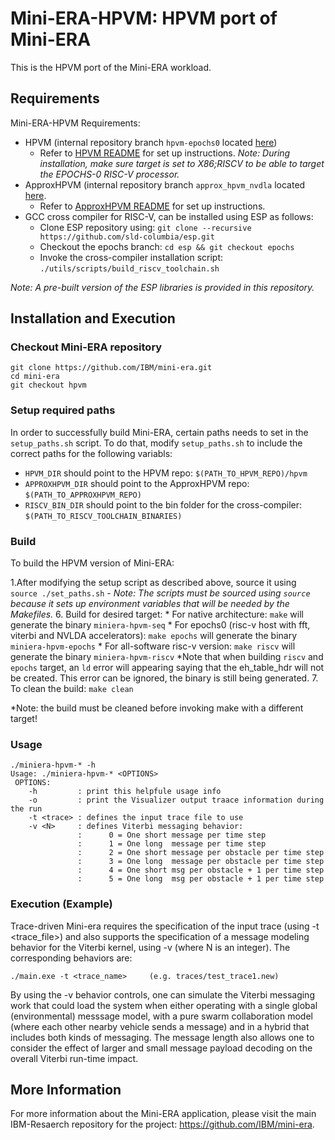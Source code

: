# Mini-ERA-HPVM: HPVM port of Mini-ERA

This is the HPVM port of the Mini-ERA workload.

## Requirements

Mini-ERA-HPVM Requirements:

- HPVM (internal repository branch `hpvm-epochs0` located [here](https://gitlab.engr.illinois.edu/llvm/hpvm/-/tree/hpvm-epochs0))
    * Refer to [HPVM README](https://gitlab.engr.illinois.edu/llvm/hpvm/-/blob/hpvm-epochs0/README.md) for set up instructions.
    *Note: During installation, make sure target is set to X86;RISCV to be able to target the EPOCHS-0 RISC-V processor.*
- ApproxHPVM (internal repository branch `approx_hpvm_nvdla` located [here](https://gitlab.engr.illinois.edu/llvm/hpvm/-/tree/approx_hpvm_nvdla).
    * Refer to [ApproxHPVM README](https://gitlab.engr.illinois.edu/llvm/hpvm/-/blob/approx_hpvm_nvdla/README.md) for set up instructions.
- GCC cross compiler for RISC-V, can be installed using ESP as follows:
    * Clone ESP repository using: `git clone --recursive https://github.com/sld-columbia/esp.git`
    * Checkout the epochs branch: `cd esp && git checkout epochs`
    * Invoke the cross-compiler installation script: `./utils/scripts/build_riscv_toolchain.sh`

*Note: A pre-built version of the ESP libraries is provided in this repository.*

## Installation and Execution

### Checkout Mini-ERA repository
```
git clone https://github.com/IBM/mini-era.git
cd mini-era
git checkout hpvm
```

### Setup required paths
In order to successfully build Mini-ERA, certain paths needs to set in the `setup_paths.sh` script.
To do that, modify `setup_paths.sh` to include the correct paths for the following variabls:
* `HPVM_DIR` should point to the HPVM repo: `$(PATH_TO_HPVM_REPO)/hpvm`
* `APPROXHPVM_DIR` should point to the ApproxHPVM repo: `$(PATH_TO_APPROXHPVM_REPO)`
* `RISCV_BIN_DIR` should point to the bin folder for the cross-compiler: `$(PATH_TO_RISCV_TOOLCHAIN_BINARIES)`

### Build

To build the HPVM version of Mini-ERA: 

1.After modifying the setup script as described above, source it using `source ./set_paths.sh`
    - *Note: The scripts must be sourced using `source` because it sets up environment variables that will be needed by the Makefiles.*
6. Build for desired target:
    * For native architecture: `make` will generate the binary `miniera-hpvm-seq`
    * For epochs0 (risc-v host with fft, viterbi and NVLDA accelerators): `make epochs` will generate the binary `miniera-hpvm-epochs`
    * For all-software risc-v version: `make riscv` will generate the binary `miniera-hpvm-riscv`
*Note that when building `riscv` and `epochs` target, an `ld` error will appearing saying that the eh_table_hdr will not be created.
This error can be ignored, the binary is still being generated.
7. To clean the build: `make clean`

*Note: the build must be cleaned before invoking make with a different target!

### Usage
```
./miniera-hpvm-* -h
Usage: ./miniera-hpvm-* <OPTIONS>
 OPTIONS:
    -h         : print this helpfule usage info
    -o         : print the Visualizer output traace information during the run
    -t <trace> : defines the input trace file to use
    -v <N>     : defines Viterbi messaging behavior:
               :      0 = One short message per time step
               :      1 = One long  message per time step
               :      2 = One short message per obstacle per time step
               :      3 = One long  message per obstacle per time step
               :      4 = One short msg per obstacle + 1 per time step
               :      5 = One long  msg per obstacle + 1 per time step
```

### Execution (Example)

Trace-driven Mini-era requires the specification of the input trace (using -t <trace_file>) and also supports the specification of a message modeling behavior for the Viterbi kernel, using -v <N> (where N is an integer).  The corresponding behaviors are:

```
./main.exe -t <trace_name>     (e.g. traces/test_trace1.new)
```

By using the -v <N> behavior controls, one can simulate the Viterbi messaging work that could load the system when either operating with a single global (environmental) messsage model, with a pure swarm collaboration model (where each other nearby vehicle sends a message) and in a hybrid that includes both kinds of messaging.  The message length also allows one to consider the effect of larger and small message payload decoding on the overall Viterbi run-time impact.

## More Information
For more information about the Mini-ERA application, please visit the main IBM-Resaerch repository for the project: https://github.com/IBM/mini-era.
